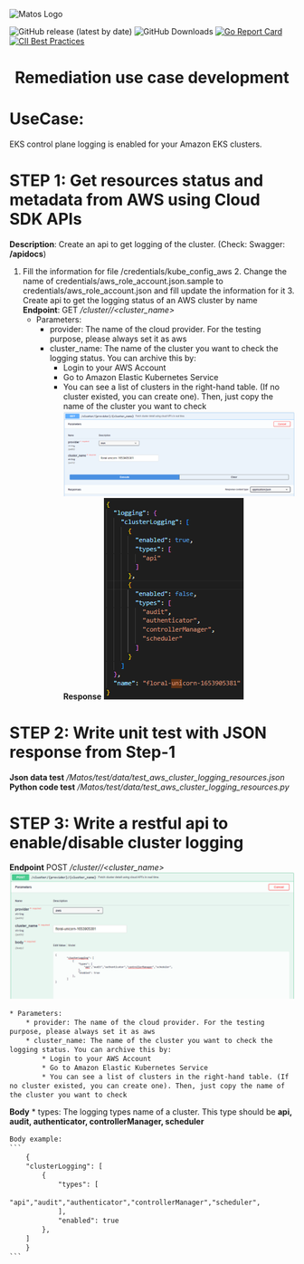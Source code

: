 ![Matos Logo](./images/matos-logo.png)

![GitHub release (latest by date)](https://img.shields.io/github/v/release/matos/matos)
![GitHub Downloads](https://img.shields.io/github/downloads/matos/matos/total?logo=github&logoColor=white)
[![Go Report Card](https://goreportcard.com/badge/github.com/matos/matos)](https://goreportcard.com/report/github.com/matos/matos)
[![CII Best Practices](https://bestpractices.coreinfrastructure.org/projects/3588/badge)](https://bestpractices.coreinfrastructure.org/projects/3588)

<h1 style="text-align:center">Remediation use case development</h1>

# UseCase: 
EKS control plane logging is enabled for your Amazon EKS clusters.

# STEP 1: Get resources status and metadata from AWS using Cloud SDK APIs
**Description**: Create an api to get logging of the cluster. (Check: Swagger: **/apidocs**)









1. Fill the information for file /credentials/kube_config_aws
    2. Change the name of credentials/aws_role_account.json.sample to credentials/aws_role_account.json and fill update the information for it
    3. Create api to get the logging status of an AWS cluster by name
**Endpoint**: GET */cluster/<provider>/<cluster_name>*
    * Parameters:
        * provider: The name of the cloud provider. For the testing purpose, please always set it as aws
        * cluster_name: The name of the cluster you want to check the logging status. You can archive this by:
            * Login to your AWS Account
            * Go to Amazon Elastic Kubernetes Service
            * You can see a list of clusters in the right-hand table. (If no cluster existed, you can create one). Then, just copy the name of the cluster you want to check
![Get detail cluster](./images/Screenshot%20from%202022-06-0.png)
**Response**
![Response cluster logging](./images/2.png)

# STEP 2: Write unit test with JSON response from Step-1
**Json data test**
    */Matos/test/data/test_aws_cluster_logging_resources.json*
**Python code test**
    */Matos/test/data/test_aws_cluster_logging_resources.py*

# STEP 3: Write a restful api to enable/disable cluster logging
**Endpoint** POST */cluster/<provider>/<cluster_name>*
![Change status logging](./images/3.png)

    * Parameters:
        * provider: The name of the cloud provider. For the testing purpose, please always set it as aws
        * cluster_name: The name of the cluster you want to check the logging status. You can archive this by:
            * Login to your AWS Account
            * Go to Amazon Elastic Kubernetes Service
            * You can see a list of clusters in the right-hand table. (If no cluster existed, you can create one). Then, just copy the name of the cluster you want to check

**Body**
    * types: The logging types name of a cluster. This type should be **api, audit, authenticator, controllerManager, scheduler**

    Body example:
    ```
        {
        "clusterLogging": [
            {
                "types": [
                    "api","audit","authenticator","controllerManager","scheduler",
                ],
                "enabled": true
            },
        ]
        }
    ```
